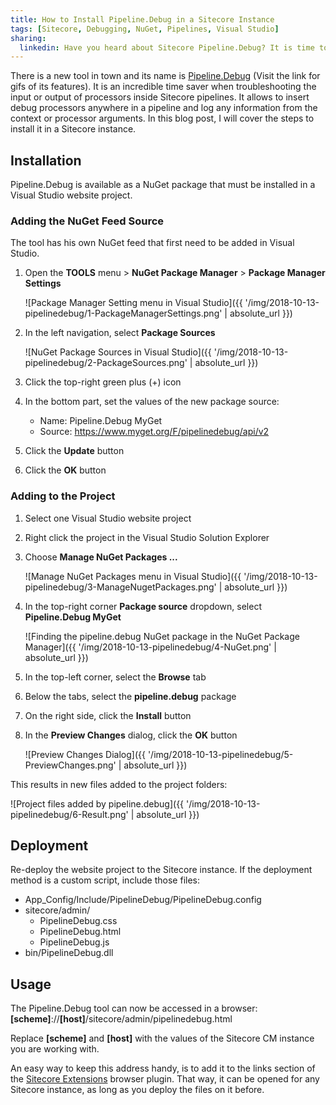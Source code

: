 ```yaml
---
title: How to Install Pipeline.Debug in a Sitecore Instance
tags: [Sitecore, Debugging, NuGet, Pipelines, Visual Studio]
sharing:
  linkedin: Have you heard about Sitecore Pipeline.Debug? It is time to discover this new time saving tool.
---
```


There is a new tool in town and its name is [Pipeline.Debug](https://github.com/alphasolutionsrepo/pipeline.debug) (Visit the link for gifs of its features). It is an incredible time saver when troubleshooting the input or output of processors inside Sitecore pipelines. It allows to insert debug processors anywhere in a pipeline and log any information from the context or processor arguments. In this blog post, I will cover the steps to install it in a Sitecore instance.

<!-- more -->

## Installation

Pipeline.Debug is available as a NuGet package that must be installed in a Visual Studio website project.

### Adding the NuGet Feed Source

The tool has his own NuGet feed that first need to be added in Visual Studio.

1. Open the **TOOLS** menu > **NuGet Package Manager** > **Package Manager Settings**

   ![Package Manager Setting menu in Visual Studio]({{ '/img/2018-10-13-pipelinedebug/1-PackageManagerSettings.png' | absolute_url }})

2. In the left navigation, select **Package Sources**

   ![NuGet Package Sources in Visual Studio]({{ '/img/2018-10-13-pipelinedebug/2-PackageSources.png' | absolute_url }})

3. Click the top-right green plus (+) icon

4. In the bottom part, set the values of the new package source:
   - Name: Pipeline.Debug MyGet
   - Source: https://www.myget.org/F/pipelinedebug/api/v2

5. Click the **Update** button

6. Click the **OK** button

### Adding to the Project

1. Select one Visual Studio website project

2. Right click the project in the Visual Studio Solution Explorer

3. Choose **Manage NuGet Packages ...**

   ![Manage NuGet Packages menu in Visual Studio]({{ '/img/2018-10-13-pipelinedebug/3-ManageNugetPackages.png' | absolute_url }})
4. In the top-right corner **Package source** dropdown, select **Pipeline.Debug MyGet**

   ![Finding the pipeline.debug NuGet package in the NuGet Package Manager]({{ '/img/2018-10-13-pipelinedebug/4-NuGet.png' | absolute_url }})
5. In the top-left corner, select the **Browse** tab

6. Below the tabs, select the **pipeline.debug** package

7. On the right side, click the **Install** button

8. In the **Preview Changes** dialog, click the **OK** button

   ![Preview Changes Dialog]({{ '/img/2018-10-13-pipelinedebug/5-PreviewChanges.png' | absolute_url }})

This results in new files added to the project folders:

![Project files added by pipeline.debug]({{ '/img/2018-10-13-pipelinedebug/6-Result.png' | absolute_url }})

## Deployment

Re-deploy the website project to the Sitecore instance. If the deployment method is a custom script, include those files:

- App_Config/Include/PipelineDebug/PipelineDebug.config
- sitecore/admin/
  - PipelineDebug.css
  - PipelineDebug.html
  - PipelineDebug.js
- bin/PipelineDebug.dll

## Usage

The Pipeline.Debug tool can now be accessed in a browser: **[scheme]**://**[host]**/sitecore/admin/pipelinedebug.html

Replace **[scheme]** and **[host]** with the values of the Sitecore CM instance you are working with.

An easy way to keep this address handy, is to add it to the links section of the [Sitecore Extensions](https://github.com/alan-null/sc_ext) browser plugin. That way, it can be opened for any Sitecore instance, as long as you deploy the files on it before.
